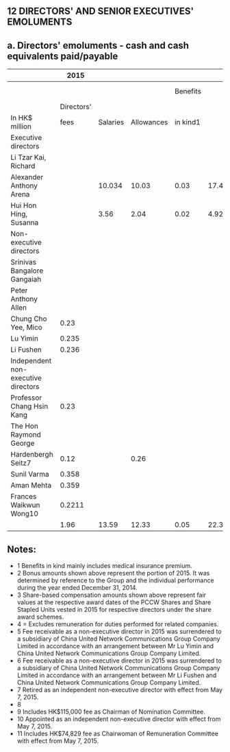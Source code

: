 ## 12 DIRECTORS' AND SENIOR EXECUTIVES' EMOLUMENTS

## a. Directors' emoluments - cash and cash equivalents paid/payable

|                                     | 2015       |          |            |          |       |                        |               |       |
|-------------------------------------|------------|----------|------------|----------|-------|------------------------|---------------|-------|
|                                     |            |          |            | Benefits |       | Retirement<br>scheme   | Share-based   |       |
|                                     | Directors' |          |            |          |       |                        |               |       |
| In HK\$ million                     | fees       | Salaries | Allowances | in kind1 |       | Bonuses2 contributions | compensation3 | Total |
| Executive directors                 |            |          |            |          |       |                        |               |       |
| Li Tzar Kai, Richard                |            |          |            |          |       |                        |               |       |
| Alexander Anthony Arena             |            | 10.034   | 10.03      | 0.03     | 17.46 | 1.50                   | 13.29         | 52.34 |
| Hui Hon Hing, Susanna               |            | 3.56     | 2.04       | 0.02     | 4.92  | 0.43                   | 9.52          | 20.49 |
| Non-executive directors             |            |          |            |          |       |                        |               |       |
| Srinivas Bangalore Gangaiah         |            |          |            |          |       |                        |               |       |
| Peter Anthony Allen                 |            |          |            |          |       |                        |               |       |
| Chung Cho Yee, Mico                 | 0.23       |          |            |          |       |                        |               | 0.23  |
| Lu Yimin                            | 0.235      |          |            |          |       |                        |               | 0.23  |
| Li Fushen                           | 0.236      |          |            |          |       |                        |               | 0.23  |
| Independent non-executive directors |            |          |            |          |       |                        |               |       |
| Professor Chang Hsin Kang           | 0.23       |          |            |          |       |                        |               | 0.23  |
| The Hon Raymond George              |            |          |            |          |       |                        |               |       |
| Hardenbergh Seitz7                  | 0.12       |          | 0.26       |          |       |                        |               | 0.38  |
| Sunil Varma                         | 0.358      |          |            |          |       |                        |               | 0.35  |
| Aman Mehta                          | 0.359      |          |            |          |       |                        |               | 0.35  |
| Frances Waikwun Wong10              | 0.2211     |          |            |          |       |                        |               | 0.22  |
|                                     | 1.96       | 13.59    | 12.33      | 0.05     | 22.38 | 1.93                   | 22.81         | 75.05 |

## Notes:

- 1 Benefits in kind mainly includes medical insurance premium.
- 2 Bonus amounts shown above represent the portion of 2015. It was determined by reference to the Group and the individual performance during the year ended December 31, 2014.
- 3 Share-based compensation amounts shown above represent fair values at the respective award dates of the PCCW Shares and Share Stapled Units vested in 2015 for respective directors under the share award schemes.
- 4 = Excludes remuneration for duties performed for related companies.
- 5 Fee receivable as a non-executive director in 2015 was surrendered to a subsidiary of China United Network Communications Group Company Limited in accordance with an arrangement between Mr Lu Yimin and China United Network Communications Group Company Limited.
- 6 Fee receivable as a non-executive director in 2015 was surrendered to a subsidiary of China United Network Communications Group Company Limited in accordance with an arrangement between Mr Li Fushen and China United Network Communications Group Company Limited.
- 7 Retired as an independent non-executive director with effect from May 7, 2015.
- 8
- 9 Includes HK\$115,000 fee as Chairman of Nomination Committee.
- 10 Appointed as an independent non-executive director with effect from May 7, 2015.
- 11 Includes HK\$74,829 fee as Chairwoman of Remuneration Committee with effect from May 7, 2015.